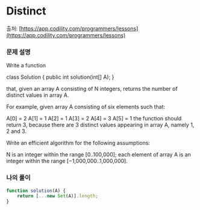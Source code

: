# Distinct

출처: [https://app.codility.com/programmers/lessons](https://app.codility.com/programmers/lessons)

### 문제 설명

Write a function

class Solution { public int solution(int[] A); }

that, given an array A consisting of N integers, returns the number of distinct values in array A.

For example, given array A consisting of six elements such that:

A[0] = 2 A[1] = 1 A[2] = 1
A[3] = 2 A[4] = 3 A[5] = 1
the function should return 3, because there are 3 distinct values appearing in array A, namely 1, 2 and 3.

Write an efficient algorithm for the following assumptions:

N is an integer within the range [0..100,000];
each element of array A is an integer within the range [−1,000,000..1,000,000].

### 나의 풀이

```javascript
function solution(A) {
    return [...new Set(A)].length;
}
```
